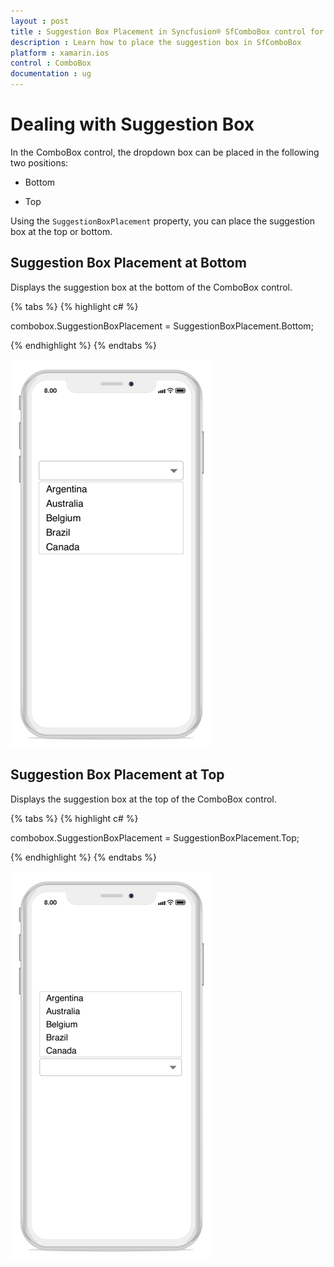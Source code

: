 ```yaml
---
layout : post
title : Suggestion Box Placement in Syncfusion® SfComboBox control for Xamarin.iOS
description : Learn how to place the suggestion box in SfComboBox
platform : xamarin.ios 
control : ComboBox
documentation : ug
---
```


# Dealing with Suggestion Box
In the ComboBox control, the dropdown box can be placed in the following two positions:

* Bottom 

* Top 

Using the `SuggestionBoxPlacement` property, you can place the suggestion box at the top or bottom.

## Suggestion Box Placement at Bottom

Displays the suggestion box at the bottom of the ComboBox control.
 
{% tabs %}
{% highlight c# %}

combobox.SuggestionBoxPlacement = SuggestionBoxPlacement.Bottom; 
 
{% endhighlight %}
{% endtabs %}

![](images/bottom.png)

## Suggestion Box Placement at Top

Displays the suggestion box at the top of the ComboBox control.
 
{% tabs %}
{% highlight c# %}

combobox.SuggestionBoxPlacement = SuggestionBoxPlacement.Top; 
 
{% endhighlight %}
{% endtabs %}

![](images/top.png)